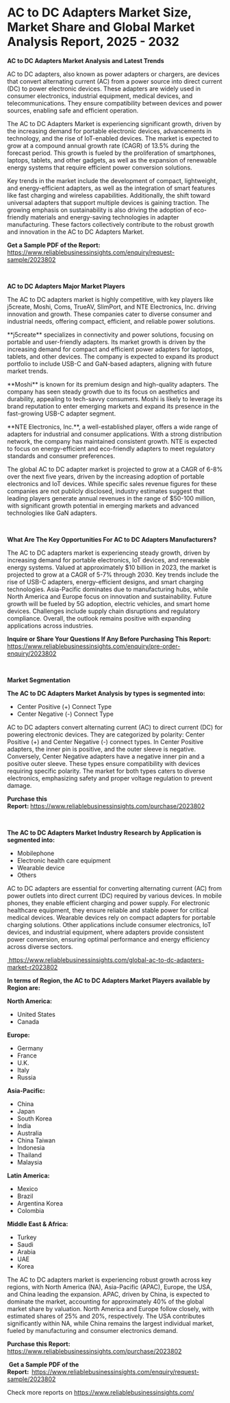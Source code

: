 <p><h1>AC to DC Adapters Market Size, Market Share and Global Market Analysis Report, 2025 - 2032</h1></p><p><strong>AC to DC Adapters Market Analysis and Latest Trends</strong></p>
<p><p>AC to DC adapters, also known as power adapters or chargers, are devices that convert alternating current (AC) from a power source into direct current (DC) to power electronic devices. These adapters are widely used in consumer electronics, industrial equipment, medical devices, and telecommunications. They ensure compatibility between devices and power sources, enabling safe and efficient operation.</p><p>The AC to DC Adapters Market is experiencing significant growth, driven by the increasing demand for portable electronic devices, advancements in technology, and the rise of IoT-enabled devices. The market is expected to grow at a compound annual growth rate (CAGR) of 13.5% during the forecast period. This growth is fueled by the proliferation of smartphones, laptops, tablets, and other gadgets, as well as the expansion of renewable energy systems that require efficient power conversion solutions.</p><p>Key trends in the market include the development of compact, lightweight, and energy-efficient adapters, as well as the integration of smart features like fast charging and wireless capabilities. Additionally, the shift toward universal adapters that support multiple devices is gaining traction. The growing emphasis on sustainability is also driving the adoption of eco-friendly materials and energy-saving technologies in adapter manufacturing. These factors collectively contribute to the robust growth and innovation in the AC to DC Adapters Market.</p></p>
<p><strong>Get a Sample PDF of the Report:&nbsp;</strong> <a href="https://www.reliablebusinessinsights.com/enquiry/request-sample/2023802?utm_campaign=62&utm_medium=2&utm_source=Github&utm_content=ia&utm_term=20012025&utm_id=ac-to-dc-adapters">https://www.reliablebusinessinsights.com/enquiry/request-sample/2023802</a></p>
<p>&nbsp;</p>
<p><strong>AC to DC Adapters Major Market Players</strong></p>
<p><p>The AC to DC adapters market is highly competitive, with key players like j5create, Moshi, Coms, TrueAV, SlimPort, and NTE Electronics, Inc. driving innovation and growth. These companies cater to diverse consumer and industrial needs, offering compact, efficient, and reliable power solutions.</p><p>**j5create** specializes in connectivity and power solutions, focusing on portable and user-friendly adapters. Its market growth is driven by the increasing demand for compact and efficient power adapters for laptops, tablets, and other devices. The company is expected to expand its product portfolio to include USB-C and GaN-based adapters, aligning with future market trends.</p><p>**Moshi** is known for its premium design and high-quality adapters. The company has seen steady growth due to its focus on aesthetics and durability, appealing to tech-savvy consumers. Moshi is likely to leverage its brand reputation to enter emerging markets and expand its presence in the fast-growing USB-C adapter segment.</p><p>**NTE Electronics, Inc.**, a well-established player, offers a wide range of adapters for industrial and consumer applications. With a strong distribution network, the company has maintained consistent growth. NTE is expected to focus on energy-efficient and eco-friendly adapters to meet regulatory standards and consumer preferences.</p><p>The global AC to DC adapter market is projected to grow at a CAGR of 6-8% over the next five years, driven by the increasing adoption of portable electronics and IoT devices. While specific sales revenue figures for these companies are not publicly disclosed, industry estimates suggest that leading players generate annual revenues in the range of $50-100 million, with significant growth potential in emerging markets and advanced technologies like GaN adapters.</p></p>
<p>&nbsp;</p>
<p><strong>What Are The Key Opportunities For AC to DC Adapters Manufacturers?</strong></p>
<p><p>The AC to DC adapters market is experiencing steady growth, driven by increasing demand for portable electronics, IoT devices, and renewable energy systems. Valued at approximately $10 billion in 2023, the market is projected to grow at a CAGR of 5-7% through 2030. Key trends include the rise of USB-C adapters, energy-efficient designs, and smart charging technologies. Asia-Pacific dominates due to manufacturing hubs, while North America and Europe focus on innovation and sustainability. Future growth will be fueled by 5G adoption, electric vehicles, and smart home devices. Challenges include supply chain disruptions and regulatory compliance. Overall, the outlook remains positive with expanding applications across industries.</p></p>
<p><strong>Inquire or Share Your Questions If Any Before Purchasing This Report:</strong> <a href="https://www.reliablebusinessinsights.com/enquiry/pre-order-enquiry/2023802?utm_campaign=62&utm_medium=2&utm_source=Github&utm_content=ia&utm_term=20012025&utm_id=ac-to-dc-adapters">https://www.reliablebusinessinsights.com/enquiry/pre-order-enquiry/2023802</a></p>
<p>&nbsp;</p>
<p><strong>Market Segmentation</strong></p>
<p><strong>The AC to DC Adapters Market Analysis by types is segmented into:</strong></p>
<p><ul><li>Center Positive (+) Connect Type</li><li>Center Negative (-) Connect Type</li></ul></p>
<p><p>AC to DC adapters convert alternating current (AC) to direct current (DC) for powering electronic devices. They are categorized by polarity: Center Positive (+) and Center Negative (-) connect types. In Center Positive adapters, the inner pin is positive, and the outer sleeve is negative. Conversely, Center Negative adapters have a negative inner pin and a positive outer sleeve. These types ensure compatibility with devices requiring specific polarity. The market for both types caters to diverse electronics, emphasizing safety and proper voltage regulation to prevent damage.</p></p>
<p><strong>Purchase this Report:&nbsp;</strong><a href="https://www.reliablebusinessinsights.com/purchase/2023802?utm_campaign=62&utm_medium=2&utm_source=Github&utm_content=ia&utm_term=20012025&utm_id=ac-to-dc-adapters">https://www.reliablebusinessinsights.com/purchase/2023802</a></p>
<p>&nbsp;</p>
<p><strong>The AC to DC Adapters Market Industry Research by Application is segmented into:</strong></p>
<p><ul><li>Mobilephone</li><li>Electronic health care equipment</li><li>Wearable device</li><li>Others</li></ul></p>
<p><p>AC to DC adapters are essential for converting alternating current (AC) from power outlets into direct current (DC) required by various devices. In mobile phones, they enable efficient charging and power supply. For electronic healthcare equipment, they ensure reliable and stable power for critical medical devices. Wearable devices rely on compact adapters for portable charging solutions. Other applications include consumer electronics, IoT devices, and industrial equipment, where adapters provide consistent power conversion, ensuring optimal performance and energy efficiency across diverse sectors.</p></p>
<p><a href="https://www.reliablebusinessinsights.com/global-ac-to-dc-adapters-market-r2023802?utm_campaign=62&utm_medium=2&utm_source=Github&utm_content=ia&utm_term=20012025&utm_id=ac-to-dc-adapters">&nbsp;https://www.reliablebusinessinsights.com/global-ac-to-dc-adapters-market-r2023802</a></p>
<p><strong>In terms of Region, the AC to DC Adapters Market Players available by Region are:</strong></p>
<p>
    <p> <strong> North America: </strong>
        <ul>
            <li>United States</li>
            <li>Canada</li>
        </ul>
        </p> 
    <p> <strong> Europe: </strong>
        <ul>
            <li>Germany</li>
            <li>France</li>
            <li>U.K.</li>
            <li>Italy</li>
            <li>Russia</li>
        </ul>
        </p> 
    <p> <strong> Asia-Pacific: </strong>
        <ul>
            <li>China</li>
            <li>Japan</li>
            <li>South Korea</li>
            <li>India</li>
            <li>Australia</li>
            <li>China Taiwan</li>
            <li>Indonesia</li>
            <li>Thailand</li>
            <li>Malaysia</li>
        </ul>
        </p> 
    <p> <strong> Latin America: </strong>
        <ul>
            <li>Mexico</li>
            <li>Brazil</li>
            <li>Argentina Korea</li>
            <li>Colombia</li>
        </ul>
        </p> 
    <p> <strong> Middle East & Africa: </strong>
        <ul>
            <li>Turkey</li>
            <li>Saudi</li>
            <li>Arabia</li>
            <li>UAE</li>
            <li>Korea</li>
        </ul>
    </p>
    </p>
<p><p>The AC to DC adapters market is experiencing robust growth across key regions, with North America (NA), Asia-Pacific (APAC), Europe, the USA, and China leading the expansion. APAC, driven by China, is expected to dominate the market, accounting for approximately 40% of the global market share by valuation. North America and Europe follow closely, with estimated shares of 25% and 20%, respectively. The USA contributes significantly within NA, while China remains the largest individual market, fueled by manufacturing and consumer electronics demand.</p></p>
<p><strong>Purchase this Report: </strong><a href="https://www.reliablebusinessinsights.com/purchase/2023802?utm_campaign=62&utm_medium=2&utm_source=Github&utm_content=ia&utm_term=20012025&utm_id=ac-to-dc-adapters">https://www.reliablebusinessinsights.com/purchase/2023802</a></p>
<p>&nbsp;<strong>Get a Sample PDF of the Report:&nbsp;&nbsp;</strong><a href="https://www.reliablebusinessinsights.com/enquiry/request-sample/2023802?utm_campaign=62&utm_medium=2&utm_source=Github&utm_content=ia&utm_term=20012025&utm_id=ac-to-dc-adapters">https://www.reliablebusinessinsights.com/enquiry/request-sample/2023802</a></p>
<p><strong></strong></p>
<p>Check more reports on <a href="https://www.reliablebusinessinsights.com/?utm_campaign=62&utm_medium=2&utm_source=Github&utm_content=ia&utm_term=20012025&utm_id=ac-to-dc-adapters">https://www.reliablebusinessinsights.com/</a></p>